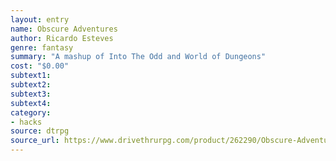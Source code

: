 ```yaml
---
layout: entry 
name: Obscure Adventures
author: Ricardo Esteves
genre: fantasy
summary: "A mashup of Into The Odd and World of Dungeons"
cost: "$0.00"
subtext1: 
subtext2: 
subtext3: 
subtext4: 
category:
- hacks
source: dtrpg
source_url: https://www.drivethrurpg.com/product/262290/Obscure-Adventures--Fold-n-Play-OSR
---
```

